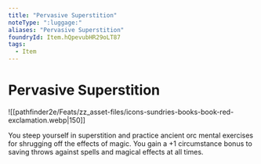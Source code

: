 ```yaml
---
title: "Pervasive Superstition"
noteType: ":luggage:"
aliases: "Pervasive Superstition"
foundryId: Item.hQpevubHR29oLT87
tags:
  - Item
---
```


# Pervasive Superstition
![[pathfinder2e/Feats/zz_asset-files/icons-sundries-books-book-red-exclamation.webp|150]]

You steep yourself in superstition and practice ancient orc mental exercises for shrugging off the effects of magic. You gain a +1 circumstance bonus to saving throws against spells and magical effects at all times.
